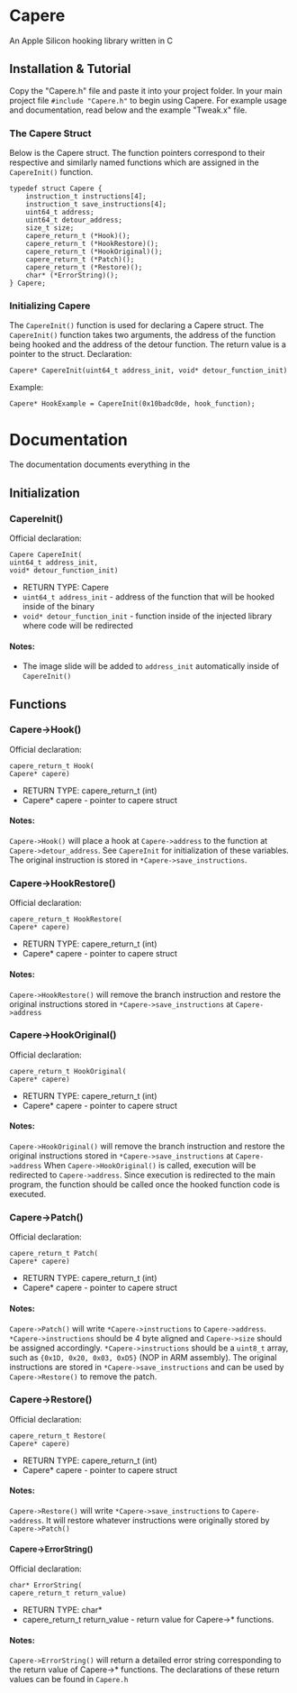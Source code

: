 
# Capere
An Apple Silicon hooking library written in C

## Installation & Tutorial

Copy the "Capere.h" file and paste it into your project folder. In your main project file `#include "Capere.h"` to begin using Capere. For example usage and documentation, read below and the example "Tweak.x" file.

### The Capere Struct

Below is the Capere struct. The function pointers correspond to their respective and similarly named functions which are assigned in the `CapereInit()` function.

```
typedef struct Capere {
    instruction_t instructions[4];
    instruction_t save_instructions[4];
    uint64_t address;
    uint64_t detour_address;
    size_t size;
    capere_return_t (*Hook)();
    capere_return_t (*HookRestore)();
    capere_return_t (*HookOriginal)();
    capere_return_t (*Patch)();
    capere_return_t (*Restore)();
    char* (*ErrorString)();
} Capere;
```

### Initializing Capere

The `CapereInit()` function is used for declaring a Capere struct. The `CapereInit()` function takes two arguments, the address of the function being hooked and the address of the detour function. The return value is a pointer to the struct. Declaration:

`Capere* CapereInit(uint64_t address_init, void* detour_function_init)`

Example:

`Capere* HookExample = CapereInit(0x10badc0de, hook_function);`

# Documentation

The documentation documents everything in the

## Initialization

### CapereInit()

Official declaration:
```
Capere CapereInit(
uint64_t address_init,
void* detour_function_init)
```

- RETURN TYPE: Capere
- `uint64_t address_init` - address of the function that will be hooked inside of the binary
- `void* detour_function_init` - function inside of the injected library where code will be redirected

#### Notes:
- The image slide will be added to `address_init` automatically inside of `CapereInit()`

## Functions

### Capere->Hook()

Official declaration:

```
capere_return_t Hook(
Capere* capere)
```
- RETURN TYPE: capere_return_t (int)
- Capere* capere - pointer to capere struct

#### Notes:
`Capere->Hook()` will place a hook at `Capere->address` to the function at `Capere->detour_address`. See `CapereInit` for initialization of these variables. The original instruction is stored in `*Capere->save_instructions`.

### Capere->HookRestore()

Official declaration:

```
capere_return_t HookRestore(
Capere* capere)
```
- RETURN TYPE: capere_return_t (int)
- Capere* capere - pointer to capere struct

#### Notes:
`Capere->HookRestore()` will remove the branch instruction and restore the original instructions stored in `*Capere->save_instructions` at `Capere->address`

### Capere->HookOriginal()

Official declaration:

```
capere_return_t HookOriginal(
Capere* capere)
```
- RETURN TYPE: capere_return_t (int)
- Capere* capere - pointer to capere struct

#### Notes:
`Capere->HookOriginal()` will remove the branch instruction and restore the original instructions stored in `*Capere->save_instructions` at `Capere->address` When `Capere->HookOriginal()` is called, execution will be redirected to `Capere->address`. Since execution is redirected to the main program, the function should be called once the hooked function code is executed.

### Capere->Patch()

Official declaration:

```
capere_return_t Patch(
Capere* capere)
```
- RETURN TYPE: capere_return_t (int)
- Capere* capere - pointer to capere struct

#### Notes:
`Capere->Patch()` will write `*Capere->instructions` to `Capere->address`. `*Capere->instructions` should be 4 byte aligned and `Capere->size` should be assigned accordingly. `*Capere->instructions` should be a `uint8_t` array, such as `{0x1D, 0x20, 0x03, 0xD5}` (NOP in ARM assembly). The original instructions are stored in `*Capere->save_instructions` and can be used by `Capere->Restore()` to remove the patch.

### Capere->Restore()

Official declaration:

```
capere_return_t Restore(
Capere* capere)
```
- RETURN TYPE: capere_return_t (int)
- Capere* capere - pointer to capere struct

#### Notes:
`Capere->Restore()` will write `*Capere->save_instructions` to `Capere->address`.  It will restore whatever instructions were originally stored by `Capere->Patch()`


#### Capere->ErrorString()

Official declaration:
```
char* ErrorString(
capere_return_t return_value)
```
- RETURN TYPE: char*
- capere_return_t return_value - return value for Capere->* functions.

#### Notes:
`Capere->ErrorString()` will return a detailed error string corresponding to the return value of Capere->* functions. The declarations of these return values can be found in `Capere.h`
